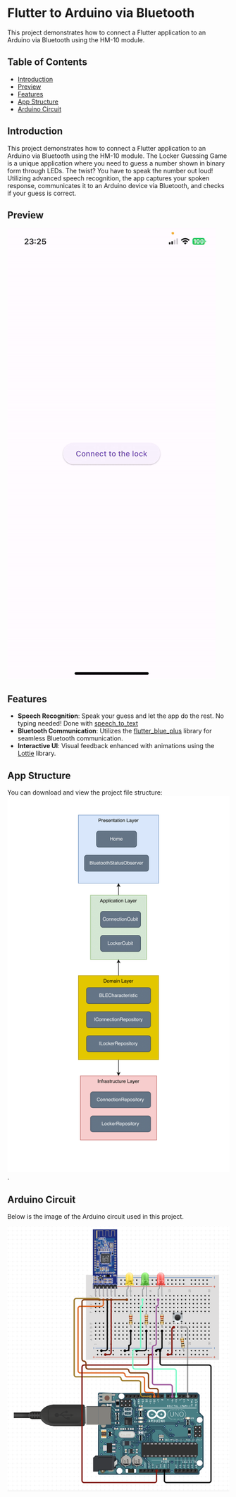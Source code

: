 # Flutter to Arduino via Bluetooth

This project demonstrates how to connect a Flutter application to an Arduino via Bluetooth using the HM-10 module.

## Table of Contents
- [Introduction](#introduction)
- [Preview](#preview)
- [Features](#features)
- [App Structure](#project-file-structure)
- [Arduino Circuit](#arduino-circuit)

## Introduction

This project demonstrates how to connect a Flutter application to an Arduino via Bluetooth using the HM-10 module.
The Locker Guessing Game is a unique application where you need to guess a number shown in binary form through LEDs. The twist? You have to speak the number out loud! Utilizing advanced speech recognition, the app captures your spoken response, communicates it to an Arduino device via Bluetooth, and checks if your guess is correct.

## Preview

![Preview of the Flutter application connecting to Arduino](readme_assets/preview.gif)

## Features

- **Speech Recognition**: Speak your guess and let the app do the rest. No typing needed! Done with [speech_to_text](https://pub.dev/packages/speech_to_text)
- **Bluetooth Communication**: Utilizes the [flutter_blue_plus](https://pub.dev/packages/flutter_blue_plus) library for seamless Bluetooth communication.
- **Interactive UI**: Visual feedback enhanced with animations using the [Lottie](https://pub.dev/packages/lottie) library.

## App Structure

You can download and view the project file structure:
![File Structure](readme_assets/file_structure.png).

## Arduino Circuit

Below is the image of the Arduino circuit used in this project.

![Arduino Circuit](readme_assets/arduino_circuit.png)
